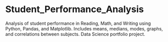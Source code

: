 # Student_Performance_Analysis
Analysis of student performance in Reading, Math, and Writing using Python, Pandas, and Matplotlib. Includes means, medians, modes, graphs, and correlations between subjects. Data Science portfolio project.
